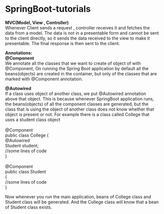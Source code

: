 # SpringBoot-tutorials

<B>MVC(Model, View , Controller)<br></B>
Whenever Client sends a request , controller receives it and fetches the data from a model. The data is not in a presentable form and cannot be sent to the client directly, so it sends the data received to the view to make it presentable. The final response is then sent to the client.

<B>Annotations:<br></B>
<B>@Component<br></B>
We annotate all the classes that we want to create of object of with @Component, On running the Spring Boot application by default all the beans(objects) are created in the container, but only of the classes that are marked with @Component annotation.

<B>@Autowired</B><br>
If a class uses object of another class, we put @Autowired annotation above that object. This is because whenever SpringBoot application runs, the beans(objects) of all the component classes are generated, but the class that is using the object of another class does not know whether that object is present or not.
For example there is a class called College that uses a student class object
<br>
<br>
@Component<br>
public class College
{<br>
@Autowired<br>
Student student;<br>
//some lines of code<br>
}<br>
<br>
@Component<br>
public class Student<br>
 {<br>
 //some lines of code<br>
 }<br>
 
Now whenever you run the main application, beans of College class and Student class will be generated. And the College class will know that a bean of  Student class exists.



